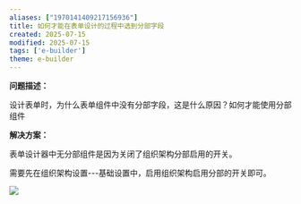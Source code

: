 ```yaml
---
aliases: ["1970141409217156936"]
title: 如何才能在表单设计的过程中选到分部字段
created: 2025-07-15
modified: 2025-07-15
tags: ['e-builder']
theme: e-builder
---
```


**问题描述：**

设计表单时，为什么表单组件中没有分部字段，这是什么原因？如何才能使用分部组件

**解决方案：**

表单设计器中无分部组件是因为关闭了组织架构分部启用的开关。

需要先在组织架构设置---基础设置中，启用组织架构启用分部的开关即可。

![](https://myhelpdoc.oss-cn-heyuan.aliyuncs.com/mdimages/f5ab35f55635436f0d5ba453e6998908.jpg)